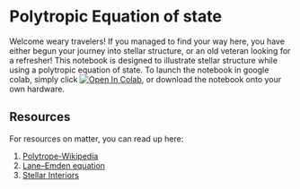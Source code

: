 # Polytropic Equation of state
Welcome weary travelers! If you managed to find your way here, you have either begun your journey into stellar structure, or an old veteran looking for a refresher! This notebook is designed to illustrate stellar structure while using a polytropic equation of state. To launch the notebook in google colab, simply click [![Open In Colab](https://colab.research.google.com/assets/colab-badge.svg)](https://colab.research.google.com/github.com/jaadt7/Lane_Emden/blob/master/Lane-Emden.ipynb), or download the notebook onto your own hardware.
## Resources
For resources on matter, you can read up here:
1. [Polytrope-Wikipedia](https://en.wikipedia.org/wiki/Polytrope)
2. [Lane–Emden equation](https://en.wikipedia.org/wiki/Lane%E2%80%93Emden_equation)
3. [Stellar Interiors](https://link.springer.com/book/10.1007/978-1-4419-9110-2)
